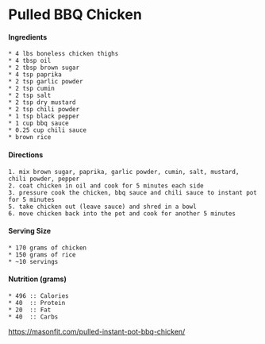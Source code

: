 # Pulled BBQ Chicken



#### Ingredients
	* 4 lbs boneless chicken thighs
	* 4 tbsp oil
	* 2 tbsp brown sugar
	* 4 tsp paprika
	* 2 tsp garlic powder
	* 2 tsp cumin
	* 2 tsp salt
	* 2 tsp dry mustard
	* 2 tsp chili powder
	* 1 tsp black pepper
	* 1 cup bbq sauce
	* 0.25 cup chili sauce
	* brown rice


#### Directions
	1. mix brown sugar, paprika, garlic powder, cumin, salt, mustard, chili powder, pepper
	2. coat chicken in oil and cook for 5 minutes each side
	3. pressure cook the chicken, bbq sauce and chili sauce to instant pot for 5 minutes
	5. take chicken out (leave sauce) and shred in a bowl
	6. move chicken back into the pot and cook for another 5 minutes


#### Serving Size
	* 170 grams of chicken
	* 150 grams of rice
	* ~10 servings


#### Nutrition (grams)
	* 496 :: Calories
	* 40  :: Protein
	* 20  :: Fat
	* 40  :: Carbs


https://masonfit.com/pulled-instant-pot-bbq-chicken/